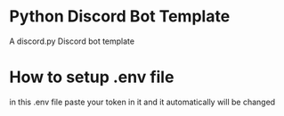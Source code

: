 # Python Discord Bot Template
A discord.py Discord bot template

# How to setup .env file
in this .env file paste your token in it and it automatically will be changed 
